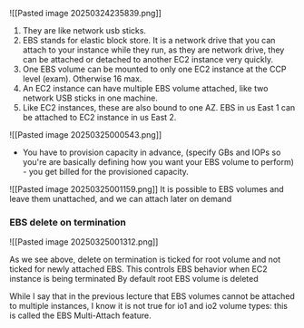 ![[Pasted image 20250324235839.png]]
1) They are like network usb sticks.
2) EBS stands for elastic block store. It is a network drive that you can attach to your instance while they run, as they are network drive, they can be attached or detached to another EC2 instance very quickly.
3) One EBS volume can be mounted to only one EC2 instance at the CCP level (exam). Otherwise 16 max.
4) An EC2 instance can have multiple EBS volume attached, like two network USB sticks in one machine.
5) Like EC2 instances, these are also bound to one AZ. EBS in us East 1 can be attached to EC2 instance in us East 2.

![[Pasted image 20250325000543.png]]
- You have to provision capacity in advance, (specify GBs and IOPs so you're are basically defining how you want your EBS volume to perform) - you get billed for the provisioned capacity.

![[Pasted image 20250325001159.png]]
It is possible to EBS volumes and leave them unattached, and we can attach later on demand

### EBS delete on termination

![[Pasted image 20250325001312.png]]

As we see above, delete on termination is ticked for root volume and not ticked for newly attached EBS. This controls EBS behavior when EC2 instance is being terminated
By default root EBS volume is deleted

While I say that in the previous lecture that EBS volumes cannot be attached to multiple instances, I know it is not true for io1 and io2 volume types: this is called the EBS Multi-Attach feature.